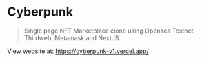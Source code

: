 # Cyberpunk
> Single page NFT Marketplace clone using Opensea Testnet, Thirdweb, Metamask and NextJS.

View website at: https://cyberpunk-v1.vercel.app/

